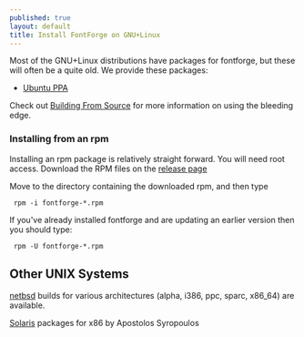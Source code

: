 ```yaml
---
published: true
layout: default
title: Install FontForge on GNU+Linux
---
```


Most of the GNU+Linux distributions have packages for fontforge, but these will
often be a quite old. We provide these packages:

- [Ubuntu PPA](https://launchpad.net/%7Efontforge/+archive/ubuntu/fontforge)

Check out [Building From Source](../source.md) for more information on using the bleeding edge.

### Installing from an rpm

Installing an rpm package is relatively straight forward.
You will need root access. 
Download the RPM files on the [release page](https://github.com/fontforge/fontforge/releases)

Move to the directory containing the downloaded rpm, and then type

     rpm -i fontforge-*.rpm

If you've already installed fontforge and are updating an earlier version then you should type:

     rpm -U fontforge-*.rpm

## Other UNIX Systems

[netbsd](ftp://ftp.netbsd.org/pub/NetBSD/packages/pkgsrc/fonts/fontforge/README.html) builds for various architectures (alpha, i386, ppc, sparc, x86\_64) are available.

[Solaris](http://www.sunfreepacks.com/) packages for x86 by Apostolos Syropoulos
